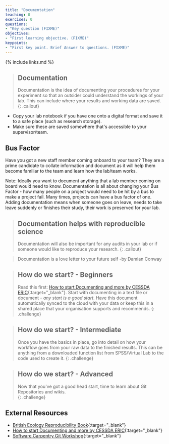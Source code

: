 ```yaml
---
title: "Documentation"
teaching: 0
exercises: 0
questions:
- "Key question (FIXME)"
objectives:
- "First learning objective. (FIXME)"
keypoints:
- "First key point. Brief Answer to questions. (FIXME)"
---
```


{% include links.md %}

> ## Documentation
> Documentation is the idea of documenting your procedures for your experiment so that an outsider could understand the workings of your lab. 
> This can include where your results and working data are saved. 
{: .callout}

* Copy your lab notebook if you have one onto a digital format and save it to a safe place (such as research storage). 
* Make sure these are saved somewhere that's accessible to your supervisor/team. 

## Bus Factor

Have you got a new staff member coming onboard to your team? They are a prime candidate to collate information and document as it will help them become familiar to the team and learn how the lab/team works.

Note:
Ideally you want to document anything that a lab member coming on board would need to know. Documentation is all about changing your Bus Factor - how many people on a project would need to be hit by a bus to make a project fail. Many times, projects can have a bus factor of one. Adding documentation means when someone goes on leave, needs to take leave suddenly or finishes their study, their work is preserved for your lab.

> ## Documentation helps with reproducible science
> Documentation will also be important for any audits in your lab or if someone would like to reproduce your research.
{: .callout}

> Documentation is a love letter to your future self -by Damian Conway


> ## How do we start? - Beginners
> Read this first: [How to start Documenting and more by CESSDA ERIC](https://www.cessda.eu/Training/Training-Resources/Library/Data-Management-Expert-Guide/2.-Organise-Document/Documentation-and-metadata){:target="_blank"}.
> Start with documenting in a text file or document - *any start is a good start*. 
> Have this document automatically synced to the cloud with your data or keep this in a shared place that your 
> organisation supports and recommends.
{: .challenge}

> ## How do we start? - Intermediate
> Once you have the basics in place, go into detail on how your workflow goes from your raw data to the finished results. 
> This can be anything from a downloaded function list from SPSS/Virtual Lab to the code used to create it. 
{: .challenge}

> ## How do we start? - Advanced
> Now that you've got a good head start, time to learn about Git Repositories and wikis.  
{: .challenge}


## External Resources
* [British Ecology Reproducibility Book](https://www.britishecologicalsociety.org/wp-content/uploads/2017/12/guide-to-reproducible-code.pdf){:target="_blank"}
* [How to start Documenting and more by CESSDA ERIC](https://www.cessda.eu/Training/Training-Resources/Library/Data-Management-Expert-Guide/2.-Organise-Document/Documentation-and-metadata){:target="_blank"}
* [Software Carpentry Git Workshop](https://swcarpentry.github.io/git-novice/){:target="_blank"}



